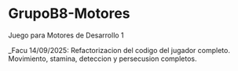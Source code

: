 # GrupoB8-Motores
Juego para Motores de Desarrollo 1

_Facu 14/09/2025: Refactorizacion del codigo del jugador completo. Movimiento, stamina, deteccion y persecusion completos.
